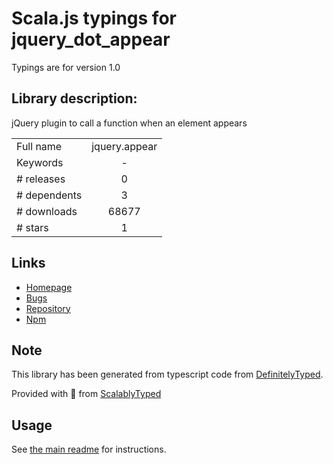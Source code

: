 
# Scala.js typings for jquery_dot_appear

Typings are for version 1.0

## Library description:
jQuery plugin to call a function when an element appears

|                    |                 |
| ------------------ | :-------------: |
| Full name          | jquery.appear |
| Keywords           | - |
| # releases         | 0 |
| # dependents       | 3 |
| # downloads        | 68677 |
| # stars            | 1 |

## Links
- [Homepage](https://github.com/bas2k/jquery.appear#readme)
- [Bugs](https://github.com/bas2k/jquery.appear/issues)
- [Repository](https://github.com/bas2k/jquery.appear)
- [Npm](https://www.npmjs.com/package/jquery.appear)
    


## Note
This library has been generated from typescript code from [DefinitelyTyped](https://definitelytyped.org).

Provided with :purple_heart: from [ScalablyTyped](https://github.com/oyvindberg/ScalablyTyped)

## Usage
See [the main readme](../../readme.md) for instructions.


